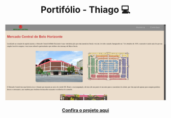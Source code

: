 <h1 align="center">Portifólio - Thiago 💻</h1>

<img src="portifolio/img/Captura de Tela (66).png" alt="Imagem do projeto finalizado">


<h4 align="center"><a href="">Confira o projeto aqui</a></h4>

